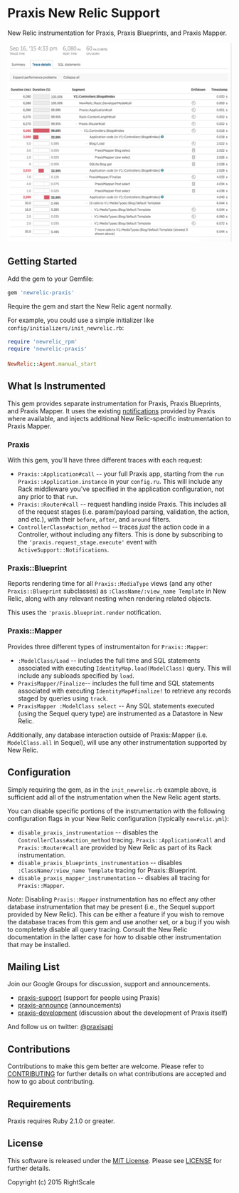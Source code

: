 # Praxis New Relic Support

New Relic instrumentation for Praxis, Praxis Blueprints, and Praxis Mapper.

![example trace](screenshot.png)

## Getting Started

Add the gem to your Gemfile:
```ruby
gem 'newrelic-praxis'
```

Require the gem and start the New Relic agent normally.

For example, you could use a simple initializer like `config/initializers/init_newrelic.rb`:
```ruby
require 'newrelic_rpm'
require 'newrelic-praxis'

NewRelic::Agent.manual_start
```

## What Is Instrumented

This gem provides separate instrumentation for Praxis, Praxis Blueprints, and Praxis Mapper. It uses the existing [notifications](http://praxis-framework.io/reference/plugins/notifications/) provided by Praxis where available, and injects additional New Relic-specific instrumentation to Praxis Mapper.

### Praxis

With this gem, you'll have three different traces with each request:

  * `Praxis::Application#call` -- your full Praxis app, starting from the `run Praxis::Application.instance` in your `config.ru`. This will include any Rack middleware you've specified in the application configuration, not any prior to that `run`.
  * `Praxis::Router#call` -- request handling inside Praxis. This includes all of the request stages (i.e. param/payload parsing, validation, the action, and etc.), with their `before`, `after`, and `around` filters.
  * `ControllerClass#action_method` -- traces *just* the action code in a Controller, without including any filters. This is done by subscribing to the `'praxis.request_stage.execute'` event with `ActiveSupport::Notifications`.


### Praxis::Blueprint

Reports rendering time for all `Praxis::MediaType` views (and any other `Praxis::Blueprint` subclasses) as `:ClassName/:view_name Template` in New Relic, along with any relevant nesting when rendering related objects.

This uses the `'praxis.blueprint.render` notification.


### Praxis::Mapper

Provides three different types of instrumentaiton for `Praxis::Mapper`:

  * `:ModelClass/Load` -- includes the full time and SQL statements associated with executing `IdentityMap.load(ModelClass)` query. This will include any subloads  specified by `load`.
  * `PraxisMapper/Finalize`-- includes the full time and SQL statements associated with executing `IdentityMap#finalize!` to retrieve any records staged by queries using `track`.
  * `PraxisMapper :ModelClass select` --  Any SQL statements executed (using the Sequel query type) are instrumented as a Datastore in New Relic.

Additionally, any database interaction outside of Praxis::Mapper (i.e. `ModelClass.all` in Sequel), will use any other instrumentation supported by New Relic.


## Configuration

Simply requiring the gem, as in the `init_newrelic.rb` example above, is sufficient add all of the instrumentation when the New Relic agent starts.

You can disable specific portions of the instrumentation with the following configuration flags in your New Relic configuration (typically `newrelic.yml`):

  * `disable_praxis_instrumentation` -- disables the `ControllerClass#action_method` tracing. `Praxis::Application#call` and `Praxis::Router#call` are provided by New Relic as part of its Rack instrumentation.
  * `disable_praxis_blueprints_instrumentation` -- disables `:ClassName/:view_name Template` tracing for Praxis::Blueprint.
  * `disable_praxis_mapper_instrumentation` -- disables all tracing for `Praxis::Mapper`.

*Note:* Disabling `Praxis::Mapper` instrumentation has no effect any other database instrumentation that may be present (i.e., the Sequel support provided by New Relic). This can be either a feature if you wish to remove the database traces from this gem and use another set, or a bug if you wish to completely disable all query tracing. Consult the New Relic documentation in the latter case for how to disable other instrumentation that may be installed.


## Mailing List
Join our Google Groups for discussion, support and announcements.
* [praxis-support](http://groups.google.com/d/forum/praxis-support) (support for people using
  Praxis)
* [praxis-announce](http://groups.google.com/d/forum/praxis-announce) (announcements)
* [praxis-development](http://groups.google.com/d/forum/praxis-development) (discussion about the
  development of Praxis itself)

And follow us on twitter: [@praxisapi](http://twitter.com/praxisapi)


## Contributions
Contributions to make this gem better are welcome. Please refer to
[CONTRIBUTING](https://github.com/rightscale/praxis/blob/master/CONTRIBUTING.md)
for further details on what contributions are accepted and how to go about
contributing.


## Requirements
Praxis requires Ruby 2.1.0 or greater.


## License

This software is released under the [MIT License](http://www.opensource.org/licenses/MIT). Please see  [LICENSE](LICENSE) for further details.

Copyright (c) 2015 RightScale
